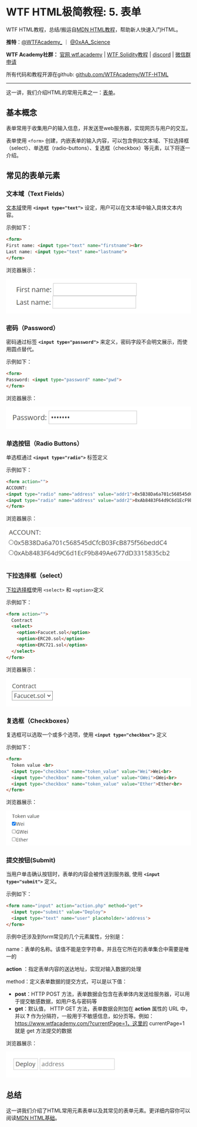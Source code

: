 # WTF HTML极简教程: 5. 表单

WTF HTML教程，总结/搬运自[MDN HTML教程](https://developer.mozilla.org/zh-CN/docs/Learn/HTML)，帮助新人快速入门HTML。

**推特**：[@WTFAcademy_](https://twitter.com/WTFAcademy_)  ｜ [@0xAA_Science](https://twitter.com/0xAA_Science)

**WTF Academy社群：** [官网 wtf.academy](https://wtf.academy) | [WTF Solidity教程](https://github.com/AmazingAng/WTFSolidity) | [discord](https://discord.wtf.academy) | [微信群申请](https://docs.google.com/forms/d/e/1FAIpQLSe4KGT8Sh6sJ7hedQRuIYirOoZK_85miz3dw7vA1-YjodgJ-A/viewform?usp=sf_link)

所有代码和教程开源在github: [github.com/WTFAcademy/WTF-HTML](https://github.com/WTFAcademy/WTF-HTML)

---

这一讲，我们介绍HTML的常用元素之一：[表单](https://developer.mozilla.org/zh-CN/docs/Web/HTML/Element/form)。

## 基本概念

表单常用于收集用户的输入信息，并发送至web服务器，实现网页与用户的交互。

表单使用 `<form>` 创建，内嵌表单的输入内容，可以包含例如文本域、下拉选择框（select）、单选框（radio-buttons）、复选框（checkbox）等元素，以下将逐一介绍。

## 常见的表单元素

### 文本域（Text Fields）

[文本域](https://developer.mozilla.org/zh-CN/docs/Web/HTML/Element/Input)使用 **`<input type="text">`** 设定，用户可以在文本域中输入具体文本内容。

示例如下：

```html
<form>
First name: <input type="text" name="firstname"><br>
Last name: <input type="text" name="lastname">
</form>
```

浏览器展示：

![](./img/5-1.jpg)

### 密码（Password）

密码通过标签 **`<input type="password">`** 来定义，密码字段不会明文展示，而使用圆点替代。

示例如下：

```html
<form>
Password: <input type="password" name="pwd">
</form>
```

浏览器展示：

![img](./img/5-2.jpg)

### 单选按钮（Radio Buttons）

单选框通过 **`<input type="radio">`** 标签定义

示例如下：

```html
<form action="">
ACCOUNT:
<input type="radio" name="address" value="addr1">0x5B38Da6a701c568545dCfcB03FcB875f56beddC4<br>
<input type="radio" name="address" value="addr2">0xAb8483F64d9C6d1EcF9b849Ae677dD3315835cb2
</form>
```

浏览器展示：

![img](./img/5-3.jpg)

### 下拉选择框（select）

[下拉选择框](https://developer.mozilla.org/zh-CN/docs/Web/HTML/Element/select)使用 `<select>` 和 `<option>`定义

示例如下：

```html
<form action="">
  Contract
  <select>
    <option>Facucet.sol</option>
    <option>ERC20.sol</option>
    <option>ERC721.sol</option>
  </select>
</form>
```

浏览器展示：

![](./img/5-4.jpg)

### 复选框（Checkboxes）

复选框可以选取一个或多个选项，使用 **`<input type="checkbox">`** 定义

示例如下：

```html
<form>
  Token value <br>
  <input type="checkbox" name="token_value" value="Wei">Wei<br>
  <input type="checkbox" name="token_value" value="GWei">GWei<br>
  <input type="checkbox" name="token_value" value="Ether">Ether<br>
</form>
```

浏览器展示：

![img](./img/5-5.jpg)

### 提交按钮(Submit)

当用户单击确认按钮时，表单的内容会被传送到服务器, 使用 **`<input type="submit">`** 定义。

示例如下：

```html
<form name="input" action="action.php" method="get">
  <input type="submit" value="Deploy">
  <input type="text" name="user" placeholder='address'>
</form>
```

示例中还涉及到form常见的几个元素属性，分别是：

name：表单的名称。该值不能是空字符串，并且在它所在的表单集合中需要是唯一的

**action** ：指定表单内容的送达地址，实现对输入数据的处理

method：定义表单数据的提交方式，可以是以下值：

* **post**：HTTP POST 方法，表单数据会包含在表单体内发送给服务器，可以用于提交敏感数据，如用户名与密码等
* **get**：默认值， HTTP GET 方法，表单数据会附加在 **action** 属性的 URL 中，并以 **?** 作为分隔符，一般用于不敏感信息，如分页等。例如：https://www.wtfacademy.com/?currentPage=1，这里的 currentPage=1 就是 get 方法提交的数据

浏览器展示：

![img](./img/5-6.jpg)

## 总结

这一讲我们介绍了HTML常用元素表单以及其常见的表单元素。更详细内容你可以阅读[MDN HTML基础](https://developer.mozilla.org/zh-CN/docs/Learn/HTML/Tables)。
